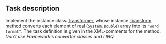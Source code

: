 ## Task description ## 

Implement the instance class [Transformer](TransfomerTask/Transformer.cs#L8), whose instance [Transform](TransfomerTask/Transformer.cs#L17) method converts each element of real (`System.Double`) array into its `"word format"`. The task definition is given in the XML-comments for the method.     
_Don't use Framework's converter classes and LINQ._